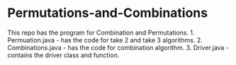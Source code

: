 # Permutations-and-Combinations
This repo has the program for Combination and Permutations. 1. Permuation.java - has the code for take 2 and take 3 algorithms. 2. Combinations.java - has the code for combination algorithm. 3. Driver.java - contains the driver class and function.
